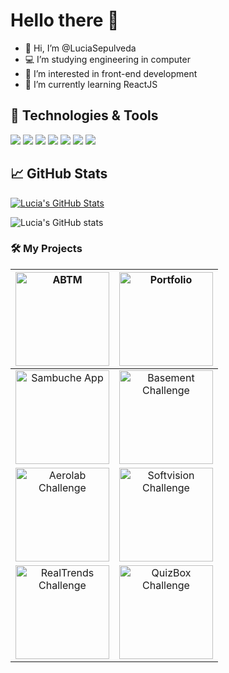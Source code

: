 # Hello there 👋

- 👋 Hi, I’m @LuciaSepulveda
- 💻 I’m studying engineering in computer 
- 👀 I’m interested in front-end development
- 🌱 I’m currently learning ReactJS
<!---
- 💞️ I’m looking to collaborate on ...
- 📫 How to reach me ...
---->
<!---
LuciaSepulveda/LuciaSepulveda is a ✨ special ✨ repository because its `README.md` (this file) appears on your GitHub profile.
You can click the Preview link to take a look at your changes.
--->

## 🔧 Technologies & Tools

![](https://img.shields.io/badge/Editor-VS_Code-informational?style=flat&logo=visual-studio-code&logoColor=white&color=brightgreen)
![](https://img.shields.io/badge/Code-Java-informational?style=flat&logo=java&logoColor=white&color=brightgreen)
![](https://img.shields.io/badge/Code-JavaScript-informational?style=flat&logo=javascript&logoColor=white&color=brightgreen)
![](https://img.shields.io/badge/Code-React-informational?style=flat&logo=react&logoColor=white&color=brightgreen)
![](https://img.shields.io/badge/Code-Typescript-informational?style=flat&logo=typescript&logoColor=white&color=brightgreen)
![](https://img.shields.io/badge/Code-HTML5-informational?style=flat&logo=HTML5&logoColor=white&color=brightgreen)
![](https://img.shields.io/badge/Style-CSS-informational?style=flat&logo=css3&logoColor=white&color=brightgreen)


## &#x1f4c8; GitHub Stats

<a href="https://github.com/LuciaSepulveda">
  <img align="center" src="https://github-readme-stats-seven-jet.vercel.app/api/top-langs/?username=LuciaSepulveda&hide=c%2B%2B,c,html&title_color=6aa6f8&text_color=8a919a&icon_color=6aa6f8&bg_color=0e1116" alt="Lucia's GitHub Stats" />
</a>


![Lucia's GitHub stats](https://github-readme-stats-seven-jet.vercel.app/api?username=LuciaSepulveda&show_icons=true&theme=radical)


### 🛠️ My Projects
| <a href="https://abtm.vercel.app/" target="_blank"> <img alt="ABTM" src="https://media.giphy.com/media/ksse61WZ3HXfCAOtpI/giphy.gif" height="150" align="center"></a>|<a href="https://luciasepulveda.netlify.app/" target="_blank"><img alt="Portfolio" src="https://media.giphy.com/media/kU0fVfR7T5ieEOvppg/giphy.gif" height="150" align="center"></a>|
|:-------------:|:-------------:|
|<a href="https://sambuche.netlify.app/" target="_blank"> <img alt="Sambuche App" src="https://media.giphy.com/media/VPLRg74LghigC8YaeF/giphy.gif" height="150" align="center"></a>|<a href="https://basement-challenge-ls.vercel.app/" target="_blank"> <img alt="Basement Challenge" src="https://media.giphy.com/media/e8AFT2Ee3eOb4KYD1w/giphy.gif?cid=790b7611c8226c3ea4cb3f9b37ad39184545bc33d61cc46e&rid=giphy.gif&ct=g" height="150" align="center"></a>|
|<a href="https://aerolabchallenge.web.app/" target="_blank"><img alt="Aerolab Challenge" src="https://media.giphy.com/media/yo04mwjXqBKZ8GIlDq/giphy.gif" height="150" align="center"></a>|<a href="https://cognizant-softvision-challenge.netlify.app/" target="_blank"><img alt="Softvision Challenge" src="https://media.giphy.com/media/EixfJuTJKtX2PHm9Q7/giphy.gif?cid=790b761123b7e2b409fe9342bd1abd7f2f6080d6e5e86955&rid=giphy.gif&ct=g" height="150" align="center"></a>|
|<a href="https://realtrends-challenge.netlify.app/" target="_blank"><img alt="RealTrends Challenge" src="https://media.giphy.com/media/GyWMoCfpKK87IiQIWc/giphy.gif" height="150" align="center"></a>|<a href="https://quizbox-vision.web.app/" target="_blank"> <img alt="QuizBox Challenge" src="https://media.giphy.com/media/7ktPrTC9wnNwCqTBEv/giphy.gif" height="150" align="center"></a>|

